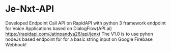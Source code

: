 # Je-Nxt-API
Developed Endpoint Call API on RapidAPI with python 3 framework endpoint for Voice Applications based on DialogFlow(API.ai)
https://rapidapi.com/Jatinpandya26/api/jenxt
The V1.0 is to use pyhon nodeJs based endpoint for for a basic string input on Google Firebase Webhook!
